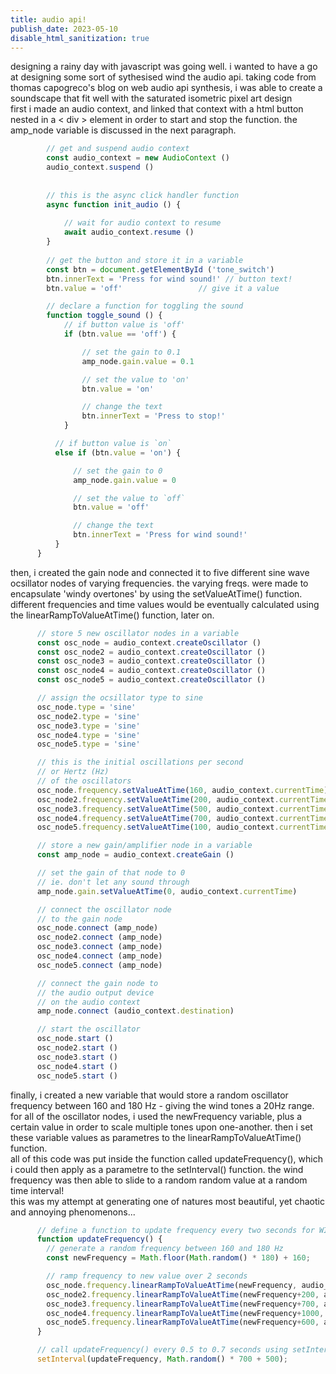 ```yaml
---
title: audio api!
publish_date: 2023-05-10
disable_html_sanitization: true
--- 
```

<font>
    designing a rainy day with javascript was going well. i wanted to have a go at designing some sort of sythesised wind the audio api. 
    taking code from thomas capogreco's blog on web audio api synthesis, i was able to create a soundscape that fit well with the saturated isometric pixel art design
</font>
<br>
<font>    
    first i made an audio context, and linked that context with a html button nested in a < div > 
    element in order to start and stop the function. the amp_node variable is discussed in the next paragraph.
</font>

```js
        // get and suspend audio context
        const audio_context = new AudioContext ()
        audio_context.suspend ()
  
    
        // this is the async click handler function 
        async function init_audio () {
    
            // wait for audio context to resume
            await audio_context.resume ()
        }
    
        // get the button and store it in a variable
        const btn = document.getElementById ('tone_switch')
        btn.innerText = 'Press for wind sound!' // button text!
        btn.value = 'off'                 // give it a value

        // declare a function for toggling the sound
        function toggle_sound () {
            // if button value is 'off'
            if (btn.value == 'off') {

                // set the gain to 0.1
                amp_node.gain.value = 0.1

                // set the value to 'on'
                btn.value = 'on'

                // change the text
                btn.innerText = 'Press to stop!'
            }

          // if button value is `on`
          else if (btn.value = 'on') {

              // set the gain to 0
              amp_node.gain.value = 0

              // set the value to `off`
              btn.value = 'off'

              // change the text
              btn.innerText = 'Press for wind sound!'
          }
      }
```


<font>    
    then, i created the gain node and connected it to five different sine wave ocsillator nodes of varying frequencies. the varying freqs. were made to encapsulate 'windy overtones' by using the setValueAtTime() function.
    <br> 
    different frequencies and time values would be eventually calculated using the linearRampToValueAtTime() function, later on.
</font>

```js
      // store 5 new oscillator nodes in a variable
      const osc_node = audio_context.createOscillator ()
      const osc_node2 = audio_context.createOscillator ()
      const osc_node3 = audio_context.createOscillator ()
      const osc_node4 = audio_context.createOscillator ()
      const osc_node5 = audio_context.createOscillator ()

      // assign the ocsillator type to sine
      osc_node.type = 'sine'
      osc_node2.type = 'sine'
      osc_node3.type = 'sine'
      osc_node4.type = 'sine'
      osc_node5.type = 'sine'

      // this is the initial oscillations per second
      // or Hertz (Hz)
      // of the oscillators
      osc_node.frequency.setValueAtTime(160, audio_context.currentTime)
      osc_node2.frequency.setValueAtTime(200, audio_context.currentTime)
      osc_node3.frequency.setValueAtTime(500, audio_context.currentTime)
      osc_node4.frequency.setValueAtTime(700, audio_context.currentTime)
      osc_node5.frequency.setValueAtTime(100, audio_context.currentTime)

      // store a new gain/amplifier node in a variable
      const amp_node = audio_context.createGain ()

      // set the gain of that node to 0
      // ie. don't let any sound through
      amp_node.gain.setValueAtTime(0, audio_context.currentTime)

      // connect the oscillator node
      // to the gain node
      osc_node.connect (amp_node)
      osc_node2.connect (amp_node)
      osc_node3.connect (amp_node)
      osc_node4.connect (amp_node)
      osc_node5.connect (amp_node)

      // connect the gain node to
      // the audio output device
      // on the audio context
      amp_node.connect (audio_context.destination)

      // start the oscillator
      osc_node.start ()    
      osc_node2.start ()    
      osc_node3.start ()    
      osc_node4.start ()    
      osc_node5.start ()    
```
<font>    
    finally, i created a new variable that would store a random oscillator frequency between 160 and 180 Hz - giving the wind tones a 20Hz range.
    <br>
    for all of the oscillator nodes, i used the newFrequency variable, plus a certain value in order to scale multiple tones upon one-another. then i set these variable values as parametres to the linearRampToValueAtTime() function.
    <br>
    all of this code was put inside the function called updateFrequency(), which i could then apply as a parametre to the 
    setInterval() function. the wind frequency was then able to slide to a random random value at a random time interval!
    <br>
    this was my attempt at generating one of natures most beautiful, yet chaotic and annoying phenomenons...
</font>

```js
      // define a function to update frequency every two seconds for WIND HOWL
      function updateFrequency() {
        // generate a random frequency between 160 and 180 Hz
        const newFrequency = Math.floor(Math.random() * 180) + 160;

        // ramp frequency to new value over 2 seconds
        osc_node.frequency.linearRampToValueAtTime(newFrequency, audio_context.currentTime + 2);
        osc_node2.frequency.linearRampToValueAtTime(newFrequency+200, audio_context.currentTime + 2);
        osc_node3.frequency.linearRampToValueAtTime(newFrequency+700, audio_context.currentTime + 2);
        osc_node4.frequency.linearRampToValueAtTime(newFrequency+1000, audio_context.currentTime + 2);
        osc_node5.frequency.linearRampToValueAtTime(newFrequency+600, audio_context.currentTime + 2);
      }

      // call updateFrequency() every 0.5 to 0.7 seconds using setInterval()
      setInterval(updateFrequency, Math.random() * 700 + 500);


```
<script>
  
</script>














